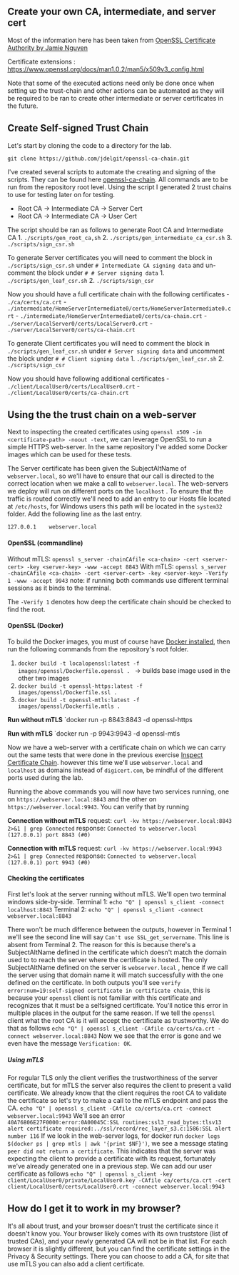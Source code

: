 

## Create your own CA, intermediate, and server cert

Most of the information here has been taken from [OpenSSL Certificate Authority by Jamie Nguyen](https://jamielinux.com/docs/openssl-certificate-authority/introduction.html)

Certificate extensions : https://www.openssl.org/docs/man1.0.2/man5/x509v3_config.html

Note that some of the executed actions need only be done once when setting up the trust-chain and other actions can be automated as they will be required to be ran to create other intermediate or server certificates in the future.

## Create Self-signed Trust Chain
Let's start by cloning the code to a directory for the lab.
```
git clone https://github.com/jdelgit/openssl-ca-chain.git
```

I've created several scripts to automate the creating and signing of the scripts. They can be found here [openssl-ca-chain](https://github.com/jdelgit/openssl-ca-chain). All commands are to be run from the repository root level.
Using the script I generated 2 trust chains to use for testing later on for testing.
- Root CA -> Intermediate CA -> Server Cert
- Root CA -> Intermediate CA -> User Cert

The script should be ran as follows to generate Root CA and Intermediate CA
	1. `./scripts/gen_root_ca,sh`
	2. `./scripts/gen_intermediate_ca_csr.sh`
	3. `./scripts/sign_csr.sh`

To generate Server certificates you will need to comment the block in `./scripts/sign_csr.sh` under `# Intermediate CA signing data` and un-comment the block under `# # Server signing data`
	1. `./scripts/gen_leaf_csr.sh`
	2. `./scripts/sign_csr`

Now you should have a full certificate chain with the following certificates
	- `./ca/certs/ca.crt`
	- `./intermediate/HomeServerIntermediate0/certs/HomeServerIntermediate0.crt`
	- `./intermediate/HomeServerIntermediate0/certs/ca-chain.crt`
	- `./server/LocalServer0/certs/LocalServer0.crt`
	- `./server/LocalServer0/certs/ca-chain.crt`

To generate Client certificates you will need to comment the block in `./scripts/gen_leaf_csr.sh` under `# Server signing data` and uncomment the block under `# # Client signing data`
	1. `./scripts/gen_leaf_csr.sh`
	2. `./scripts/sign_csr`

Now you should have following additional certificates
	- `./client/LocalUser0/certs/LocalUser0.crt`
	- `./client/LocalUser0/certs/ca-chain.crt`


## Using the the trust chain on a web-server

Next to inspecting the created certificates using `openssl x509 -in <certificate-path> -noout -text`, we can leverage OpenSSL to run a simple HTTPS web-server.
In the same repository I've added some Docker images which can be used for these tests.

The Server certificate has been given the SubjectAltName of `webserver.local`, so we'll have to ensure that our call is directed to the correct location when we make a call to `webserver.local`.
The web-servers we deploy will run on different ports on the `localhost` .
To ensure that the traffic is routed correctly we'll need to add an entry to our Hosts file located at `/etc/hosts`, for Windows users this path will be located in the `system32` folder.
Add the following line as the last entry.

```
127.0.0.1    webserver.local
```

#### OpenSSL (commandline)


Without mTLS:  `openssl s_server -chainCAfile <ca-chain> -cert <server-cert> -key <server-key> -www -accept 8843`
With mTLS:  `openssl s_server -chainCAfile <ca-chain> -cert <server-cert> -key <server-key> -Verify 1 -www -accept 9943`
note: if running both commands use different terminal sessions as it binds to the terminal.


The `-Verify 1` denotes how deep the certificate chain should be checked to find the root.
#### OpenSSL (Docker)
To build the Docker images, you must of course have [Docker installed](https://docs.docker.com/engine/install/), then run the following commands from the repository's root folder.
1.  `docker build -t localopenssl:latest -f images/openssl/Dockerfile.openssl . `     -> builds base image used in the other two images
2.  `docker build -t openssl-https:latest -f images/openssl/Dockerfile.ssl . `
3.  `docker build -t openssl-mtls:latest -f images/openssl/Dockerfile.mtls . `

**Run without mTLS**
`docker run -p 8843:8843 -d openssl-https

**Run with mTLS**
`docker run -p 9943:9943 -d openssl-mtls


Now we have a web-server with a certificate chain on which we can carry out the same tests that were done in the previous exercise [Inspect Certificate Chain](01.InspectingCertificateChain.md). however this time we'll use `webserver.local` and `localhost` as domains instead of `digicert.com`, be mindful of the different ports used during the lab.

Running the above commands you will now have two services running, one on `https://webserver.local:8843` and the other on `https://webserver.local:9943`.
You can verify that by running

**Connection without mTLS**
request: `curl -kv https://webserver.local:8843 2>&1 | grep Connected`
response: `Connected to webserver.local (127.0.0.1) port 8843 (#0)`

**Connection with mTLS**
request:  `curl -kv https://webserver.local:9943 2>&1 | grep Connected`
response: `Connected to webserver.local (127.0.0.1) port 9943 (#0)`

#### Checking the certificates

First let's look at the server running without mTLS. We'll open two terminal windows side-by-side.
Terminal 1: `echo "Q" | openssl s_client -connect localhost:8843`
Terminal 2: `echo "Q" | openssl s_client -connect webserver.local:8843`

There won't be much difference between the outputs, however in Terminal 1 we'll see the second line will say `Can't use SSL_get_servername`.
This line is absent from Terminal 2. The reason for this is because there's a SubjectAltName defined in the certificate which doesn't match the domain used to to reach the server where the certificate is hosted. The only SubjectAltName defined on the server is `webserver.local` , hence if we call the server using that domain name it will match successfully with the one defined on the certificate.
In both outputs you'll see `verify error:num=19:self-signed certificate in certificate chain`, this is because your `openssl` client is not familiar with this certificate and recognizes that it must be a selfsigned certificate.  You'll notice this error in multiple places in the output for the same reason.
If we tell the `openssl` client what the root CA is it will accept the certificate as trustworthy. We do that as follows
`echo "Q" | openssl s_client -CAfile ca/certs/ca.crt -connect webserver.local:8843`
Now we see that the error is gone and we even have the message `Verification: OK`.

##### Using mTLS
For regular TLS only the client verifies the trustworthiness of the server certificate, but for mTLS the server also requires the client to present a valid certificate.
We already know that the client requires the root CA to validate the certificate so let's try to make a call to the mTLS endpoint and pass the CA.
`echo "Q" | openssl s_client -CAfile ca/certs/ca.crt -connect webserver.local:9943`
We'll see an error
`40A76806E27F0000:error:0A00045C:SSL routines:ssl3_read_bytes:tlsv13 alert certificate required:../ssl/record/rec_layer_s3.c:1586:SSL alert number 116`
If we look in the web-server logs, for docker run `docker logs $(docker ps | grep mtls | awk '{print $NF}')`, we see a message stating `peer did not return a certificate`.
This indicates that the server was expecting the client to provide a certificate with its request, fortunately we've already generated one in a previous step. We can add our user certificate as follows
`echo "Q" | openssl s_client -key client/LocalUser0/private/LocalUser0.key -CAfile ca/certs/ca.crt -cert client/LocalUser0/certs/LocalUser0.crt -connect webserver.local:9943`
## How do I get it to work in my browser?

It's all about trust, and your browser doesn't trust the certificate since it doesn't know you. Your browser likely comes with its own truststore (list of trusted CAs), and your newly generated CA will not be in that list. For each browser it is slightly different, but you can find the certificate settings in the Privacy & Security settings. There you can choose to add a CA, for site that use mTLS you can also add a client certificate.